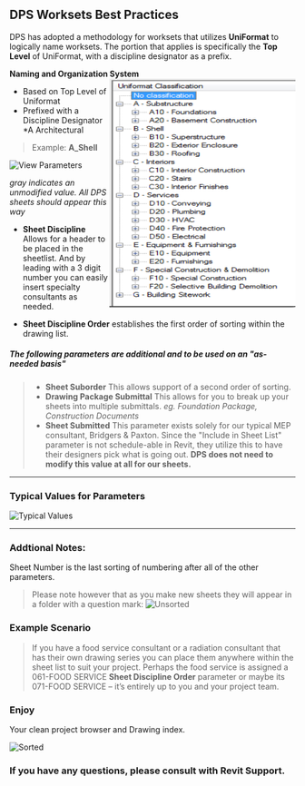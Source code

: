 ## DPS Worksets Best Practices

DPS has adopted a methodology for worksets that utilizes **UniFormat** to logically name worksets. The portion that applies is specifically the **Top Level** of UniFormat, with a discipline designator as a prefix.

**Naming and Organization System** <img align="right" src="images/01-uniformat.png">
* Based on Top Level of Uniformat
* Prefixed with a Discipline Designator
 *A Architectural
>Example: **A_Shell**

 ![View Parameters](images/4-1/00-sheetParams.png)

 *gray indicates an unmodified value. All DPS sheets should appear this way*

* **Sheet Discipline** Allows for a header to be placed in the sheetlist. And by leading with a 3 digit number you can easily insert specialty consultants as needed.

* **Sheet Discipline Order** establishes the first order of
sorting within the drawing list.
##### The following parameters are additional and to be used on an "as-needed basis"
>* **Sheet Suborder** This allows support of a second order of sorting.
>* **Drawing Package Submittal** This allows for you to break up your sheets into multiple submittals. *eg. Foundation Package, Construction Documents*
>* **Sheet Submitted** This parameter exists solely for our typical MEP consultant, Bridgers & Paxton. Since the "Include in Sheet List" parameter is not schedule-able in Revit, they utilize this to have their designers pick what is going out. **DPS does not need to modify this value at all for our sheets.**

---
### Typical Values for Parameters

![Typical Values](images/4-1/01-dataSample.png)

---
### Addtional Notes:
Sheet Number is the last sorting of numbering after all of the other parameters.

>Please note however that as you make new sheets they will appear in a folder with a question mark:
![Unsorted](images/4-1/02-questionMark.png)

### Example Scenario
>If you have a food service consultant or a radiation consultant that has their own drawing series you can place them anywhere within the sheet list to suit your project. Perhaps the food service is assigned a 061-FOOD SERVICE **Sheet Discipline Order** parameter or maybe its 071-FOOD SERVICE – it’s entirely up to you and your project team.

### Enjoy
Your clean project browser and Drawing index.

![Sorted](images/4-1/03-projectBrowserSheets.png)

### If you have any questions, please consult with Revit Support.
